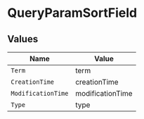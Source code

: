 # QueryParamSortField


## Values

| Name               | Value              |
| ------------------ | ------------------ |
| `Term`             | term               |
| `CreationTime`     | creationTime       |
| `ModificationTime` | modificationTime   |
| `Type`             | type               |